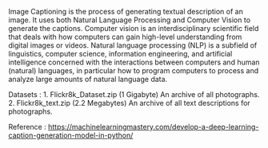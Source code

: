 Image Captioning is the process of generating textual description of an image. It uses both Natural Language Processing and Computer Vision to generate the captions.
Computer vision is an interdisciplinary scientific field that deals with how computers can gain high-level understanding from digital images or videos. 
Natural language processing (NLP) is a subfield of linguistics, computer science, information engineering, and artificial intelligence concerned with the interactions between computers and human (natural) languages, in particular how to program computers to process and analyze large amounts of natural language data.

Datasets : 1. Flickr8k_Dataset.zip (1 Gigabyte) An archive of all photographs.
           2. Flickr8k_text.zip (2.2 Megabytes) An archive of all text descriptions for photographs.
           
Reference : https://machinelearningmastery.com/develop-a-deep-learning-caption-generation-model-in-python/
